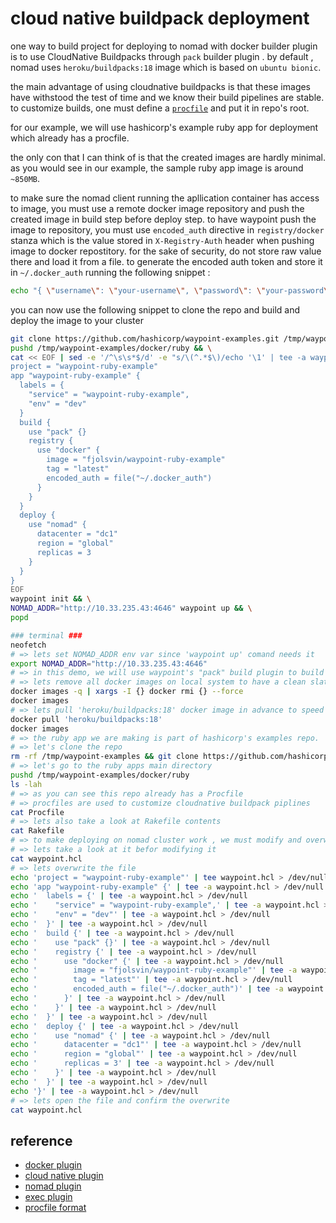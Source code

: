 # cloud native buildpack deployment

one way to build project for deploying to nomad with docker builder plugin is to use CloudNative Buildpacks through `pack` builder plugin . by default , nomad uses `heroku/buildpacks:18` image which is based on `ubuntu bionic`. 

the main advantage of using cloudnative buildpacks is that these images have withstood the test of time and we know their build pipelines are stable. to customize builds, one must define a [`procfile`](https://devcenter.heroku.com/articles/procfile#procfile-format) and put it in repo's root.

for our example, we will use hashicorp's example ruby app for deployment which already has a procfile.

the only con that I can think of is that the created images are hardly minimal. as you would see in our example, the sample ruby app image is around `~850MB`.

to make sure the nomad client running the apllication container has access to image, you must use a remote docker image repository and push the created image in build step before deploy step. to have waypoint push the image to repository, you must use `encoded_auth` directive in `registry/docker` stanza which is the value stored in `X-Registry-Auth` header when pushing image to docker repostitory. for the sake of security, do not store raw value there and load it from a file.
to generate the encoded auth token and store it in `~/.docker_auth` running the following snippet : 

```bash
echo "{ \"username\": \"your-username\", \"password\": \"your-password\", \"email\": \"your-email@example.org\" }" | base64 --wrap=0 | tee ~/.docker_auth > /dev/null
```

you can now use the following snippet to clone the repo and build and deploy the image to your cluster

```bash
git clone https://github.com/hashicorp/waypoint-examples.git /tmp/waypoint-examples && \
pushd /tmp/waypoint-examples/docker/ruby && \
cat << EOF | sed -e '/^\s\s*$/d' -e "s/\(^.*$\)/echo '\1' | tee -a waypoint.hcl/g"
project = "waypoint-ruby-example"
app "waypoint-ruby-example" {
  labels = {
    "service" = "waypoint-ruby-example",
    "env" = "dev"
  }
  build {
    use "pack" {}
    registry {
      use "docker" {
        image = "fjolsvin/waypoint-ruby-example"
        tag = "latest"
        encoded_auth = file("~/.docker_auth")
      }
    }
  }
  deploy {
    use "nomad" {
      datacenter = "dc1"
      region = "global"
      replicas = 3
    }
  }
}
EOF
waypoint init && \
NOMAD_ADDR="http://10.33.235.43:4646" waypoint up && \
popd
```

```bash
### terminal ###
neofetch
# => lets set NOMAD_ADDR env var since 'waypoint up' comand needs it
export NOMAD_ADDR="http://10.33.235.43:4646"
# => in this demo, we will use waypoint's "pack" build plugin to build and deploy a ruby application
# => lets remove all docker images on local system to have a clean slate
docker images -q | xargs -I {} docker rmi {} --force
docker images
# => lets pull 'heroku/buildpacks:18' docker image in advance to speed up build
docker pull 'heroku/buildpacks:18'
docker images
# => the ruby app we are making is part of hashicorp's examples repo.
# => let's clone the repo
rm -rf /tmp/waypoint-examples && git clone https://github.com/hashicorp/waypoint-examples.git /tmp/waypoint-examples
# => let's go to the ruby apps main directory
pushd /tmp/waypoint-examples/docker/ruby
ls -lah
# => as you can see this repo already has a Procfile
# => procfiles are used to customize cloudnative buildpack piplines
cat Procfile
# => lets also take a look at Rakefile contents
cat Rakefile
# => to make deploying on nomad cluster work , we must modify and overwrite the already existing 'waypoint.hcl'
# => lets take a look at it befor modifying it
cat waypoint.hcl
# => lets overwrite the file
echo 'project = "waypoint-ruby-example"' | tee waypoint.hcl > /dev/null
echo 'app "waypoint-ruby-example" {' | tee -a waypoint.hcl > /dev/null
echo '  labels = {' | tee -a waypoint.hcl > /dev/null
echo '    "service" = "waypoint-ruby-example",' | tee -a waypoint.hcl > /dev/null
echo '    "env" = "dev"' | tee -a waypoint.hcl > /dev/null
echo '  }' | tee -a waypoint.hcl > /dev/null
echo '  build {' | tee -a waypoint.hcl > /dev/null
echo '    use "pack" {}' | tee -a waypoint.hcl > /dev/null
echo '    registry {' | tee -a waypoint.hcl > /dev/null
echo '      use "docker" {' | tee -a waypoint.hcl > /dev/null
echo '        image = "fjolsvin/waypoint-ruby-example"' | tee -a waypoint.hcl > /dev/null
echo '        tag = "latest"' | tee -a waypoint.hcl > /dev/null
echo '        encoded_auth = file("~/.docker_auth")' | tee -a waypoint.hcl > /dev/null
echo '      }' | tee -a waypoint.hcl > /dev/null
echo '    }' | tee -a waypoint.hcl > /dev/null
echo '  }' | tee -a waypoint.hcl > /dev/null
echo '  deploy {' | tee -a waypoint.hcl > /dev/null
echo '    use "nomad" {' | tee -a waypoint.hcl > /dev/null
echo '      datacenter = "dc1"' | tee -a waypoint.hcl > /dev/null
echo '      region = "global"' | tee -a waypoint.hcl > /dev/null
echo '      replicas = 3' | tee -a waypoint.hcl > /dev/null
echo '    }' | tee -a waypoint.hcl > /dev/null
echo '  }' | tee -a waypoint.hcl > /dev/null
echo '}' | tee -a waypoint.hcl > /dev/null
# => lets open the file and confirm the overwrite
cat waypoint.hcl
```

## reference

- [docker plugin](https://www.waypointproject.io/plugins/docker)
- [cloud native plugin](https://www.waypointproject.io/plugins/pack)
- [nomad plugin](https://www.waypointproject.io/plugins/nomad)
- [exec plugin](https://www.waypointproject.io/plugins/exec)
- [procfile format](https://devcenter.heroku.com/articles/procfile#procfile-format)